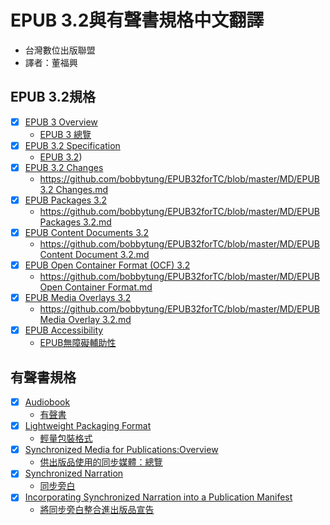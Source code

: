 # EPUB 3.2與有聲書規格中文翻譯

- 台灣數位出版聯盟
- 譯者：董福興

## EPUB 3.2規格

- [x]  [EPUB 3 Overview](https://www.w3.org/publishing/epub3/epub-overview.html)
    - [EPUB 3 總覽](https://bobbytung.github.io/EPUB32forTC/HTML/epub-overview.html)
- [x]  [EPUB 3.2 Specification](https://www.w3.org/publishing/epub3/epub-spec.html)
    - [EPUB 3.2](https://bobbytung.github.io/EPUB32forTC/HTML/epub-spec.html))
- [x]  [EPUB 3.2 Changes](https://www.w3.org/publishing/epub3/epub-changes.html)
    - [https://github.com/bobbytung/EPUB32forTC/blob/master/MD/EPUB 3.2 Changes.md](https://github.com/bobbytung/EPUB32forTC/blob/master/MD/EPUB%203.2%20Changes.md)
- [x]  [EPUB Packages 3.2](https://www.w3.org/publishing/epub3/epub-packages.html)
    - [https://github.com/bobbytung/EPUB32forTC/blob/master/MD/EPUB Packages 3.2.md](https://github.com/bobbytung/EPUB32forTC/blob/master/MD/EPUB%20Packages%203.2.md)
- [x]  [EPUB Content Documents 3.2](https://www.w3.org/publishing/epub3/epub-contentdocs.html)
    - [https://github.com/bobbytung/EPUB32forTC/blob/master/MD/EPUB Content Document 3.2.md](https://github.com/bobbytung/EPUB32forTC/blob/master/MD/EPUB%20Content%20Document%203.2.md)
- [x]  [EPUB Open Container Format (OCF) 3.2](https://www.w3.org/publishing/epub3/epub-ocf.html)
    - [https://github.com/bobbytung/EPUB32forTC/blob/master/MD/EPUB Open Container Format.md](https://github.com/bobbytung/EPUB32forTC/blob/master/MD/EPUB%20Open%20Container%20Format.md)
- [x]  [EPUB Media Overlays 3.2](https://www.w3.org/publishing/epub3/epub-mediaoverlays.html)
    - [https://github.com/bobbytung/EPUB32forTC/blob/master/MD/EPUB Media Overlay 3.2.md](https://github.com/bobbytung/EPUB32forTC/blob/master/MD/EPUB%20Media%20Overlay%203.2.md)
- [x]  [EPUB Accessibility](https://www.w3.org/Submission/epub-a11y/)
    - [EPUB無障礙輔助性](https://bobbytung.github.io/EPUB32forTC/HTML/epub-accessibility.html)

## 有聲書規格

- [x]  [Audiobook](https://www.w3.org/TR/audiobooks/)
    - [有聲書](https://bobbytung.github.io/EPUB32forTC/HTML/audiobooks.html)
- [x]  [Lightweight Packaging Format](https://www.w3.org/TR/lpf/)
    - [輕量包裝格式](https://bobbytung.github.io/EPUB32forTC/HTML/lpf.html)
- [x]  [Synchronized Media for Publications:Overview](https://w3c.github.io/sync-media-pub/)
    - [供出版品使用的同步媒體：總覽](https://bobbytung.github.io/EPUB32forTC/HTML/synchronized-media-for-publications.html)
- [x]  [Synchronized Narration](https://w3c.github.io/sync-media-pub/synchronized-narration.html)
    - [同步旁白](https://bobbytung.github.io/EPUB32forTC/HTML/synchronized-narration.html)
- [x]  [Incorporating Synchronized Narration into a Publication Manifest](https://w3c.github.io/sync-media-pub/incorporating-synchronized-narration)
    - [將同步旁白整合進出版品宣告](https://bobbytung.github.io/EPUB32forTC/HTML/incorporating-synchronized-narration.html)
